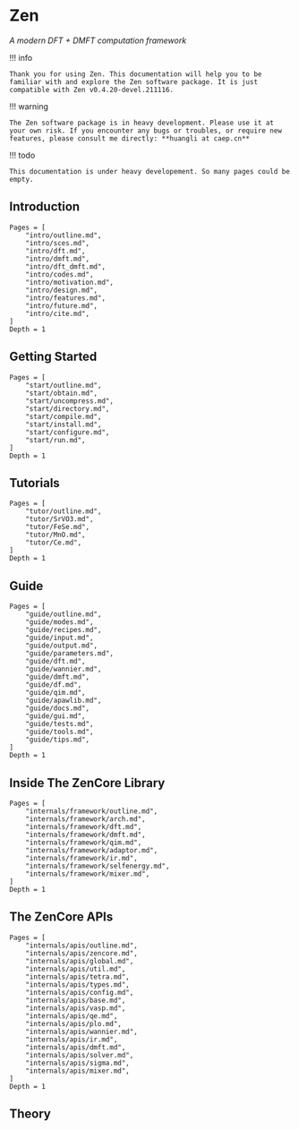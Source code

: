 # Zen

*A modern DFT + DMFT computation framework*

!!! info

    Thank you for using Zen. This documentation will help you to be familiar with and explore the Zen software package. It is just compatible with Zen v0.4.20-devel.211116.

!!! warning

    The Zen software package is in heavy development. Please use it at your own risk. If you encounter any bugs or troubles, or require new features, please consult me directly: **huangli at caep.cn**

!!! todo

    This documentation is under heavy developement. So many pages could be empty.

## Introduction

```@contents
Pages = [
    "intro/outline.md",
    "intro/sces.md",
    "intro/dft.md",
    "intro/dmft.md",
    "intro/dft_dmft.md",
    "intro/codes.md",
    "intro/motivation.md",
    "intro/design.md",
    "intro/features.md",
    "intro/future.md",
    "intro/cite.md",
]
Depth = 1
```

## Getting Started

```@contents
Pages = [
    "start/outline.md",
    "start/obtain.md",
    "start/uncompress.md",
    "start/directory.md",
    "start/compile.md",
    "start/install.md",
    "start/configure.md",
    "start/run.md",
]
Depth = 1
```

## Tutorials

```@contents
Pages = [
    "tutor/outline.md",
    "tutor/SrVO3.md",
    "tutor/FeSe.md",
    "tutor/MnO.md",
    "tutor/Ce.md",
]
Depth = 1
```

## Guide

```@contents
Pages = [
    "guide/outline.md",
    "guide/modes.md",
    "guide/recipes.md",
    "guide/input.md",
    "guide/output.md",
    "guide/parameters.md",
    "guide/dft.md",
    "guide/wannier.md",
    "guide/dmft.md",
    "guide/df.md",
    "guide/qim.md",
    "guide/apawlib.md",
    "guide/docs.md",
    "guide/gui.md",
    "guide/tests.md",
    "guide/tools.md",
    "guide/tips.md",
]
Depth = 1
```

## Inside The ZenCore Library

```@contents
Pages = [
    "internals/framework/outline.md",
    "internals/framework/arch.md",
    "internals/framework/dft.md",
    "internals/framework/dmft.md",
    "internals/framework/qim.md",
    "internals/framework/adaptor.md",
    "internals/framework/ir.md",
    "internals/framework/selfenergy.md",
    "internals/framework/mixer.md",
]
Depth = 1
```

## The ZenCore APIs

```@contents
Pages = [
    "internals/apis/outline.md",
    "internals/apis/zencore.md",
    "internals/apis/global.md",
    "internals/apis/util.md",
    "internals/apis/tetra.md",
    "internals/apis/types.md",
    "internals/apis/config.md",
    "internals/apis/base.md",
    "internals/apis/vasp.md",
    "internals/apis/qe.md",
    "internals/apis/plo.md",
    "internals/apis/wannier.md",
    "internals/apis/ir.md",
    "internals/apis/dmft.md",
    "internals/apis/solver.md",
    "internals/apis/sigma.md",
    "internals/apis/mixer.md",
]
Depth = 1
```

## Theory
